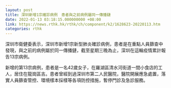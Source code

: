 ```yaml
---
layout: post
title: 深圳新增1宗確診病例　患者與之前病例屬同一傳播鏈
date: 2022-01-13 03:18:15.000000000 +08:00
link: https://news.rthk.hk/rthk/ch/component/k2/1628623-20220113.htm
categories: rthk
---
```


深圳市衛健委表示，深圳市新增1宗新型肺炎確診病例，患者是在重點人員篩查中發現，與之前的病例屬於同一傳播鏈，截至星期三晚為止，深圳在這輪疫情累計報告13宗病例。

新增的第13宗病例，患者是一名42歲女子，在羅湖區清水河街道一間小食店的工人，居住在龍崗區吉。患者曾經到過深圳市第二人民醫院，醫院開展應急處置，落實人員篩查管控、環境樣本採樣等各項防控措施，暫停門診及急診服務。
